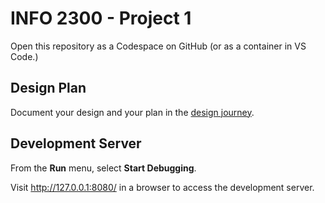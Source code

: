 # INFO 2300 - Project 1

Open this repository as a Codespace on GitHub (or as a container in VS Code.)

## Design Plan

Document your design and your plan in the [design journey](design-plan/design-journey.md).

## Development Server

From the **Run** menu, select **Start Debugging**.

Visit <http://127.0.0.1:8080/> in a browser to access the development server.
